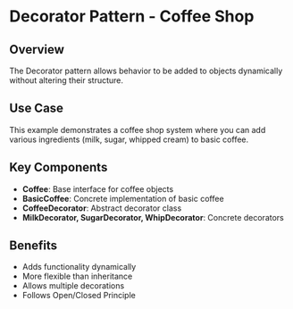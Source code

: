 # Decorator Pattern - Coffee Shop

## Overview
The Decorator pattern allows behavior to be added to objects dynamically without altering their structure.

## Use Case
This example demonstrates a coffee shop system where you can add various ingredients (milk, sugar, whipped cream) to basic coffee.

## Key Components
- **Coffee**: Base interface for coffee objects
- **BasicCoffee**: Concrete implementation of basic coffee
- **CoffeeDecorator**: Abstract decorator class
- **MilkDecorator, SugarDecorator, WhipDecorator**: Concrete decorators

## Benefits
- Adds functionality dynamically
- More flexible than inheritance
- Allows multiple decorations
- Follows Open/Closed Principle

